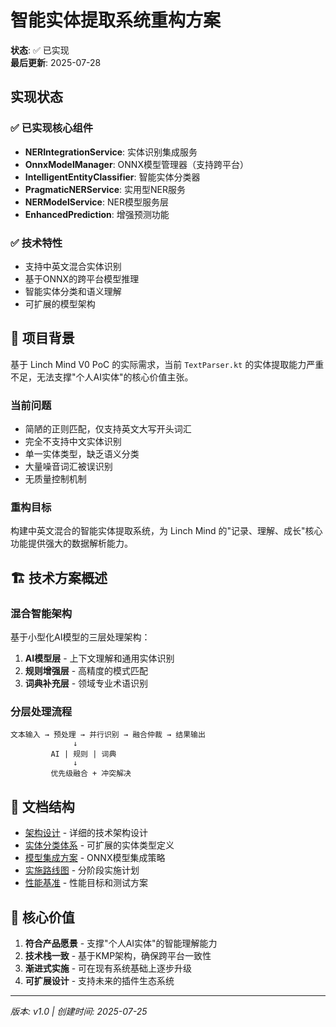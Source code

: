 # 智能实体提取系统重构方案

**状态**: ✅ 已实现  
**最后更新**: 2025-07-28

## 实现状态

### ✅ 已实现核心组件
- **NERIntegrationService**: 实体识别集成服务
- **OnnxModelManager**: ONNX模型管理器（支持跨平台）
- **IntelligentEntityClassifier**: 智能实体分类器
- **PragmaticNERService**: 实用型NER服务
- **NERModelService**: NER模型服务层
- **EnhancedPrediction**: 增强预测功能

### ✅ 技术特性
- 支持中英文混合实体识别
- 基于ONNX的跨平台模型推理
- 智能实体分类和语义理解
- 可扩展的模型架构

## 🎯 项目背景

基于 Linch Mind V0 PoC 的实际需求，当前 `TextParser.kt` 的实体提取能力严重不足，无法支撑"个人AI实体"的核心价值主张。

### 当前问题
- 简陋的正则匹配，仅支持英文大写开头词汇
- 完全不支持中文实体识别
- 单一实体类型，缺乏语义分类
- 大量噪音词汇被误识别
- 无质量控制机制

### 重构目标
构建中英文混合的智能实体提取系统，为 Linch Mind 的"记录、理解、成长"核心功能提供强大的数据解析能力。

## 🏗️ 技术方案概述

### 混合智能架构
基于小型化AI模型的三层处理架构：

1. **AI模型层** - 上下文理解和通用实体识别
2. **规则增强层** - 高精度的模式匹配
3. **词典补充层** - 领域专业术语识别

### 分层处理流程
```
文本输入 → 预处理 → 并行识别 → 融合仲裁 → 结果输出
              ↓
         AI | 规则 | 词典
              ↓
         优先级融合 + 冲突解决
```

## 📁 文档结构

- [架构设计](./architecture.md) - 详细的技术架构设计
- [实体分类体系](./entity_types.md) - 可扩展的实体类型定义
- [模型集成方案](./model_integration.md) - ONNX模型集成策略
- [实施路线图](./implementation_roadmap.md) - 分阶段实施计划
- [性能基准](./performance_benchmarks.md) - 性能目标和测试方案

## 🎯 核心价值

1. **符合产品愿景** - 支撑"个人AI实体"的智能理解能力
2. **技术栈一致** - 基于KMP架构，确保跨平台一致性
3. **渐进式实施** - 可在现有系统基础上逐步升级
4. **可扩展设计** - 支持未来的插件生态系统

---

*版本: v1.0 | 创建时间: 2025-07-25*